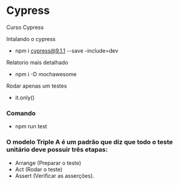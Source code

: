 # Cypress

Curso Cypress

Intalando o cypress

- npm i cypress@9.1.1 --save -include=dev

Relatorio mais detalhado

- npm i -D mochawesome

Rodar apenas um testes

- it.only()

### Comando

- npm run test

### O modelo Triple A é um padrão que diz que todo o teste unitário deve possuir três etapas:

- Arrange (Preparar o teste)
- Act (Rodar o teste)
- Assert (Verificar as asserções).

